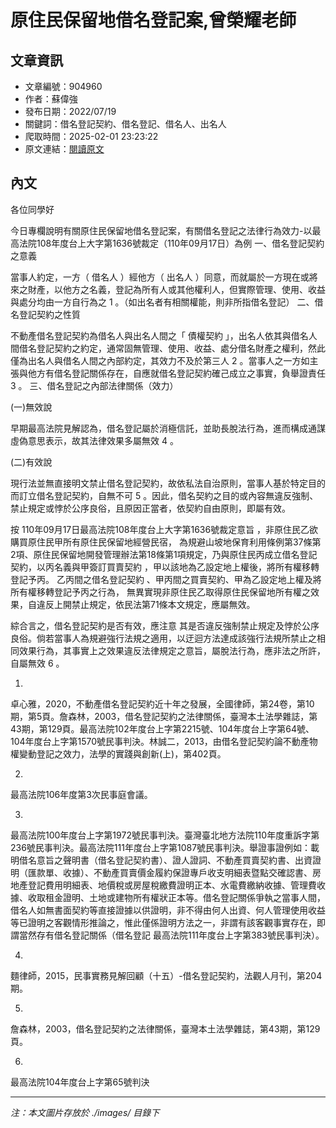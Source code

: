 # 原住民保留地借名登記案,曾榮耀老師

## 文章資訊
- 文章編號：904960
- 作者：蘇偉強
- 發布日期：2022/07/19
- 關鍵詞：借名登記契約、借名登記、借名人、出名人
- 爬取時間：2025-02-01 23:23:22
- 原文連結：[閱讀原文](https://real-estate.get.com.tw/Columns/detail.aspx?no=904960)

## 內文


各位同學好


今日專欄說明有關原住民保留地借名登記案，有關借名登記之法律行為效力-以最高法院108年度台上大字第1636號裁定（110年09月17日）為例
一、借名登記契約之意義


當事人約定，一方（
借名人
）經他方（
出名人
）同意，而就屬於一方現在或將來之財產，以他方之名義，登記為所有人或其他權利人，但實際管理、使用、收益與處分均由一方自行為之
1
。（如出名者有相關權能，則非所指借名登記）
二、借名登記契約之性質


不動產借名登記契約為借名人與出名人間之「
債權契約
」，出名人依其與借名人間借名登記契約之約定，通常固無管理、使用、收益、處分借名財產之權利，然此僅為出名人與借名人間之內部約定，其效力不及於第三人
2
。當事人之一方如主張與他方有借名登記關係存在，自應就借名登記契約確己成立之事實，負舉證責任
3
。
三、借名登記之內部法律關係（效力）


(一)無效說


早期最高法院見解認為，借名登記屬於消極信託，並助長脫法行為，進而構成通謀虛偽意思表示，故其法律效果多屬無效
4
。


(二)有效說


現行法並無直接明文禁止借名登記契約，故依私法自治原則，當事人基於特定目的而訂立借名登記契約，自無不可
5
。因此，借名契約之目的或內容無違反強制、禁止規定或悖於公序良俗，且原因正當者，依契約自由原則，即屬有效。


按
110年09月17日最高法院108年度台上大字第1636號裁定意旨
，非原住民乙欲購買原住民甲所有原住民保留地經營民宿，
為規避山坡地保育利用條例第37條第2項、原住民保留地開發管理辦法第18條第1項規定，乃與原住民丙成立借名登記契約，以丙名義與甲簽訂買賣契約
，甲以該地為乙設定地上權後，將所有權移轉登記予丙。
乙丙間之借名登記契約
、甲丙間之買賣契約、甲為乙設定地上權及將所有權移轉登記予丙之行為，
無異實現非原住民乙取得原住民保留地所有權之效果，自違反上開禁止規定，依民法第71條本文規定，應屬無效。


綜合言之，借名登記契約是否有效，應注意
其是否違反強制禁止規定及悖於公序良俗。倘若當事人為規避強行法規之適用，以迂迴方法達成該強行法規所禁止之相同效果行為，其事實上之效果違反法律規定之意旨，屬脫法行為，應非法之所許，自屬無效
6
。


1.
卓心雅，2020，不動產借名登記契約近十年之發展，全國律師，第24卷，第10期，第5頁。詹森林，2003，借名登記契約之法律關係，臺灣本土法學雜誌，第43期，第129頁。最高法院102年度台上字第2215號、104年度台上字第64號、104年度台上字第1570號民事判決。林誠二，2013，由借名登記契約論不動產物權變動登記之效力，法學的實踐與創新(上)，第402頁。


2.
最高法院106年度第3次民事庭會議。


3.
最高法院100年度台上字第1972號民事判決。臺灣臺北地方法院110年度重訴字第236號民事判決。最高法院111年度台上字第1087號民事判決。舉證事證例如：載明借名意旨之聲明書（借名登記契約書）、證人證詞、不動產買賣契約書、出資證明（匯款單、收據）、不動產買賣價金履約保證專戶收支明細表暨點交確認書、房地產登記費用明細表、地價稅或房屋稅繳費證明正本、水電費繳納收據、管理費收據、收取租金證明、土地或建物所有權狀正本等。借名登記關係爭執之當事人間，借名人如無書面契約等直接證據以供證明，非不得由何人出資、何人管理使用收益等已證明之客觀情形推論之，惟此僅係證明方法之一，非謂有該客觀事實存在，即謂當然存有借名登記關係（借名登記 最高法院111年度台上字第383號民事判決）。


4.
麵律師，2015，民事實務見解回顧（十五）-借名登記契約，法觀人月刊，第204期。


5.
詹森林，2003，借名登記契約之法律關係，臺灣本土法學雜誌，第43期，第129頁。


6.
最高法院104年度台上字第65號判決

---
*注：本文圖片存放於 ./images/ 目錄下*
